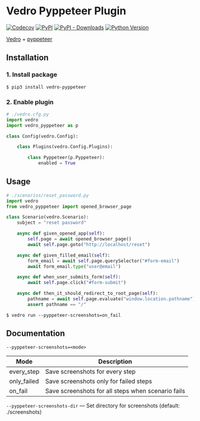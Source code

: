 # Vedro Pyppeteer Plugin

[![Codecov](https://img.shields.io/codecov/c/github/nikitanovosibirsk/vedro-pyppeteer/master.svg?style=flat-square)](https://codecov.io/gh/nikitanovosibirsk/vedro-pyppeteer)
[![PyPI](https://img.shields.io/pypi/v/vedro-pyppeteer.svg?style=flat-square)](https://pypi.python.org/pypi/vedro-pyppeteer/)
[![PyPI - Downloads](https://img.shields.io/pypi/dm/vedro-pyppeteer?style=flat-square)](https://pypi.python.org/pypi/vedro-pyppeteer/)
[![Python Version](https://img.shields.io/pypi/pyversions/vedro-pyppeteer.svg?style=flat-square)](https://pypi.python.org/pypi/vedro-pyppeteer/)

[Vedro](https://github.com/nikitanovosibirsk/vedro) + [pyppeteer](https://github.com/pyppeteer/pyppeteer)

## Installation

### 1. Install package

```shell
$ pip3 install vedro-pyppeteer
```

### 2. Enable plugin

```python
# ./vedro.cfg.py
import vedro
import vedro_pyppeteer as p

class Config(vedro.Config):

    class Plugins(vedro.Config.Plugins):

        class Pyppeteer(p.Pyppeteer):
            enabled = True
```

## Usage

```python
# ./scenarios/reset_password.py
import vedro
from vedro_pyppeteer import opened_browser_page

class Scenario(vedro.Scenario):
    subject = "reset password"

    async def given_opened_app(self):
        self.page = await opened_browser_page()
        await self.page.goto("http://localhost/reset")

    async def given_filled_email(self):
        form_email = await self.page.querySelector("#form-email")
        await form_email.type("user@email")

    async def when_user_submits_form(self):
        await self.page.click("#form-submit")

    async def then_it_should_redirect_to_root_page(self):
        pathname = await self.page.evaluate("window.location.pathname")
        assert pathname == "/"
```

```shell
$ vedro run --pyppeteer-screenshots=on_fail
```

## Documentation

`--pyppeteer-screenshots=<mode>`

| Mode        | Description                                        |
| ----------- | -------------------------------------------------- |
| every_step  | Save screenshots for every step                    |
| only_failed | Save screenshots only for failed steps             |
| on_fail     | Save screenshots for all steps when scenario fails |

`--pyppeteer-screenshots-dir` — Set directory for screenshots (default: ./screenshots)
